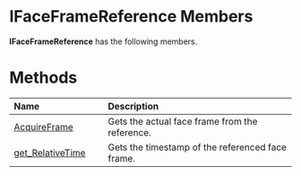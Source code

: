 IFaceFrameReference Members  
===========================  

**IFaceFrameReference** has the following members.  

<span id="publicmethodsSection"></span>

Methods  
=======  

<table>
<colgroup>
<col width="30%" />
<col width="60%" />
</colgroup>
<thead>
<tr class="header">
<th align="left">Name</th>
<th align="left">Description</th>
</tr>
</thead>
<tbody>
<tr class="odd">
<td align="left"><a href="Methods/AcquireFrame_Method.md">AcquireFrame</a></td>
<td align="left">Gets the actual face frame from the reference.</td>
</tr>
<tr class="even">
<td align="left"><a href="Methods/get_RelativeTime_Method.md">get_RelativeTime</a></td>
<td align="left">Gets the timestamp of the referenced face frame.</td>
</tr>
</tbody>
</table>



<!--Please do not edit the data in the comment block below.-->
<!--
TOCTitle : IFaceFrameReference Members
RLTitle : IFaceFrameReference Members
KeywordF : IFaceFrameReference
KeywordK : IFaceFrameReference interface
KeywordK : IFaceFrameReference interface, all members
HelpPriority : 1
KeywordA : AllMembers.T:Microsoft.Kinect.face.IFaceFrameReference
AssetID : AllMembers.T:Microsoft.Kinect.face.IFaceFrameReference
Locale : en-us
CommunityContent : 1
TargetOS : Windows
TopicType : kbSyntax
DocSet : K4Wv2
ProjType : K4Wv2Proj
Technology : Kinect for Windows
Product : Kinect for Windows SDK v2
productversion : 20
-->
